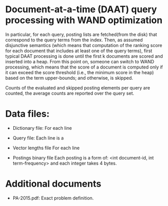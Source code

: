 # Document-at-a-time (DAAT) query processing with WAND optimization

In particular, for each query, posting lists are fetched(from the disk) that correspond to the query terms from the index. 
Then, as assumed disjunctive semantics (which means that computation of the ranking score for each document
that includes at least one of the query terms), first typical DAAT processing is done
until the first k documents are scored and inserted into a heap. 
From this point on, someone can switch to WAND processing, which means that the score of a
document is computed only if it can exceed the score threshold (i.e., the minimum score in the heap) based
on the term upper-bounds; and otherwise, is skipped. 

Counts of the evaluated and skipped posting elements per query are counted, the average counts are reported over the query set.

# Data files:

* Dictionary file:
For each line
<string token> <int length-of-postings-list> <float precomputed-idf> 

* Query file:
Each line is a <string query>

* Vector lengths file
For each line
<int document-id> <float document-length>

* Postings binary file
Each posting is a form of:
<int document-id, int term-frequency> and each integer takes 4 bytes.

# Additional documents

* PA-2015.pdf: Exact problem definition.